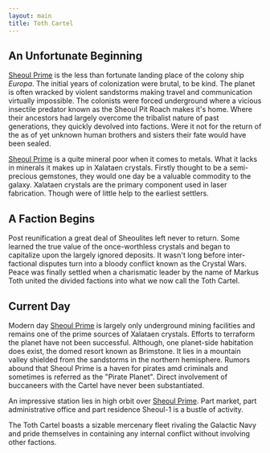 ```yaml
---
layout: main
title: Toth Cartel
---
```


## An Unfortunate Beginning

[Sheoul Prime](sheoul-prime) is the less than fortunate landing place of the colony ship _Europa_. The initial years of colonization were brutal, to be kind. The planet is often wracked by violent sandstorms making travel and communication virtually impossible. The colonists were forced underground where a vicious insectile predator known as the Sheoul Pit Roach makes it's home. Where their ancestors had largely overcome the tribalist nature of past generations, they quickly devolved into factions. Were it not for the return of the as of yet unknown human brothers and sisters their fate would have been sealed.

[Sheoul Prime](sheoul-prime) is a quite mineral poor when it comes to metals. What it lacks in minerals it makes up in Xalataen crystals. Firstly thought to be a semi-precious gemstones, they would one day be a valuable commodity to the galaxy. Xalataen crystals are the primary component used in laser fabrication. Though were of little help to the earliest settlers.

## A Faction Begins

Post reunification a great deal of Sheoulites left never to return. Some learned the true value of the once-worthless crystals and began to capitalize upon the largely ignored deposits. It wasn't long before inter-factional disputes turn into a bloody conflict known as the Crystal Wars. Peace was finally settled when a charismatic leader by the name of Markus Toth united the divided factions into what we now call the Toth Cartel.

## Current Day

Modern day [Sheoul Prime](sheoul-prime) is largely only underground mining facilities and remains one of the prime sources of Xalataen crystals. Efforts to terraform the planet have not been successful. Although, one planet-side habitation does exist, the domed resort known as Brimstone. It lies in a mountain valley shielded from the sandstorms in the northern hemisphere. Rumors abound that Sheoul Prime is a haven for pirates amd criminals and sometimes is referred as the "Pirate Planet". Direct involvement of buccaneers with the Cartel have never been substantiated.

An impressive station lies in high orbit over [Sheoul Prime](sheoul-prime). Part market, part administrative office and part residence Sheoul-1 is a bustle of activity.

The Toth Cartel boasts a sizable mercenary fleet rivaling the Galactic Navy and pride themselves in containing any internal conflict without involving other factions.
